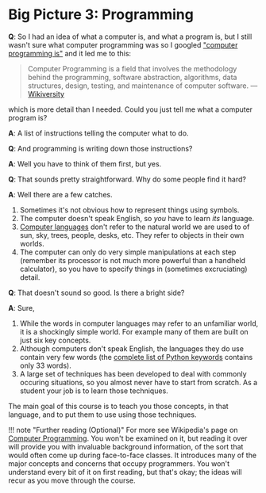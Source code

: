 # Big Picture 3: Programming

**Q**: So I had an idea of what a computer is, and what a program is, but I still wasn't sure what computer programming was so I googled ["computer programming is"](http://www.google.ca/search?q=%22computer+programming+is%22) and it led me to this:

> Computer Programming is a field that involves the methodology behind the programming, software abstraction, algorithms, data structures, design, testing, and maintenance of computer software. — [Wikiversity](http://en.wikiversity.org/wiki/Topic:Computer_Programming)

which is more detail than I needed. Could you just tell me what a
computer program is?

**A**: A list of instructions telling the computer what to do.

**Q**: And programming is writing down those instructions?

**A**: Well you have to think of them first, but yes.

**Q**: That sounds pretty straightforward. Why do some people find it
hard?

**A**: Well there are a few catches.

1.  Sometimes it's not obvious how to represent things using symbols.
2.  The computer doesn't speak English, so _you_ have to learn _its_ language.
3.  [Computer languages](http://en.wikipedia.org/wiki/List_of_programming_languages) don't refer to the natural world we are used to of sun, sky, trees, people, desks, etc. They refer to objects in their own worlds.
4.  The computer can only do very simple manipulations at each step (remember its processor is not much more powerful than a handheld calculator), so you have to specify things in (sometimes excruciating) detail.

**Q**: That doesn't sound so good. Is there a bright side?

**A**: Sure,

1.  While the words in computer languages may refer to an unfamiliar world, it is a shockingly simple world. For example many of them are built on just six key concepts.
2.  Although computers don't speak English, the languages they do use contain very few words (the [complete list of Python keywords](https://docs.python.org/3/reference/lexical_analysis.html#keywords) contains only 33 words).
3.  A large set of techniques has been developed to deal with commonly occuring situations, so you almost never have to start from scratch. As a student your job is to learn those techniques.

The main goal of this course is to teach you those concepts, in that language, and to put them to use using those techniques.

!!! note "Further reading (Optional)"
For more see Wikipedia's page on [Computer Programming](https://en.wikipedia.org/wiki/Computer_programming). You won't be examined on it, but reading it over will provide you with invaluable background information, of the sort that would often come up during face-to-face classes. It introduces many of the major concepts and concerns that occupy programmers. You won't understand every bit of it on first reading, but that's okay; the ideas will recur as you move through the course.
